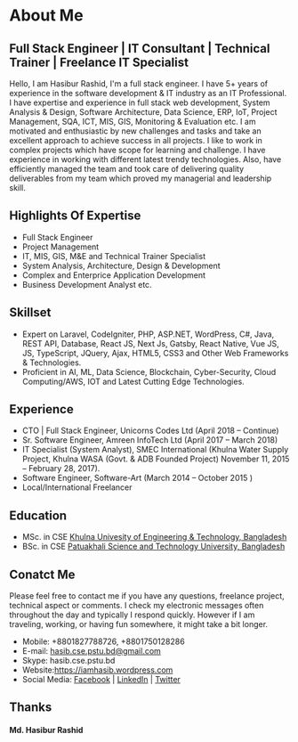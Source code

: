 # About Me
## Full Stack Engineer | IT Consultant | Technical Trainer | Freelance IT Specialist 
Hello, I am Hasibur Rashid, I'm a full stack engineer. I have 5+ years of experience in the software development & IT industry as an IT Professional. I have expertise and experience in full stack web development, System Analysis & Design, Software Architecture, Data Science, ERP, IoT, Project Management, SQA, ICT, MIS, GIS, Monitoring & Evaluation etc. I am motivated and enthusiastic by new challenges and tasks and take an excellent approach to achieve success in all projects. I like to work in complex projects which have scope for learning and challenge. I have experience in working with different latest trendy technologies. Also, have efficiently managed the team and took care of delivering quality deliverables from my team which proved my managerial and leadership skill.

## Highlights Of Expertise
- Full Stack Engineer
- Project Management
- IT, MIS, GIS, M&E and Technical Trainer Specialist
- System Analysis, Architecture, Design & Development
- Complex and Enterprice Application Development
- Business Development Analyst etc.

## Skillset
- Expert on Laravel, CodeIgniter, PHP, ASP.NET, WordPress, C#, Java, REST API, Database, React JS, Next Js, Gatsby, React Native, Vue JS, JS, TypeScript, JQuery, Ajax, HTML5, CSS3 and Other Web Frameworks & Technologies.
- Proficient in AI, ML, Data Science, Blockchain, Cyber-Security, Cloud Computing/AWS, IOT and Latest Cutting Edge Technologies.

## Experience
- CTO | Full Stack Engineer, Unicorns Codes Ltd (April 2018 – Continue)
- Sr. Software Engineer, Amreen InfoTech Ltd (April 2017 – March 2018)
- IT Specialist (System Analyst), SMEC International (Khulna Water Supply Project, Khulna WASA (Govt. & ADB Founded Project) November 11, 2015 – February 28, 2017).
- Software Engineer, Software-Art (March 2014 – October 2015 )
- Local/International Freelancer

## Education
- MSc. in CSE [Khulna Univesity of Engineering & Technology, Bangladesh](http://kuet.ac.bd)
- BSc. in CSE [Patuakhali Science and Technology University, Bangladesh](http://pstu.ac.bd)

## Conatct Me
Please feel free to contact me if you have any questions, freelance project, technical aspect or comments. I check my electronic messages often throughout the day and typically I respond quickly. However if I am traveling, working, or having fun somewhere, it might take a bit longer. 

- Mobile: +8801827788726, +8801750128286
- E-mail: hasib.cse.pstu.bd@gmail.com
- Skype: hasib.cse.pstu.bd
- Website:https://iamhasib.wordpress.com
- Social Media: [Facebook](https://facebook.com/hasibcsepstu) | [LinkedIn](https://www.linkedin.com/in/hasibur) | [Twitter](https://twitter.com/hasibur_rashid)

## Thanks
#### Md. Hasibur Rashid
